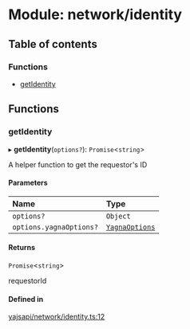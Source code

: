# Module: network/identity

## Table of contents

### Functions

- [getIdentity](network_identity#getidentity)

## Functions

### getIdentity

▸ **getIdentity**(`options?`): `Promise`<`string`\>

A helper function to get the requestor's ID

#### Parameters

| Name | Type |
| :------ | :------ |
| `options?` | `Object` |
| `options.yagnaOptions?` | [`YagnaOptions`](executor_executor#yagnaoptions) |

#### Returns

`Promise`<`string`\>

requestorId

#### Defined in

[yajsapi/network/identity.ts:12](https://github.com/golemfactory/yajsapi/blob/2663a15/yajsapi/network/identity.ts#L12)
